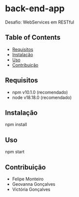 # back-end-app
Desafio: WebServices em RESTful

## Table of Contents
- [Requisitos](#requisitos)
- [Instalação](#instalação)
- [Uso](#uso)
- [Contribuição](#contribuição)

## Requisitos
- npm v10.1.0 (recomendado)
- node v18.18.0 (recomendado)

## Instalação
npm install

## Uso
npm start 


## Contribuição
- Felipe Monteiro
- Geovanna Gonçalves
- Victória Gonçalves
